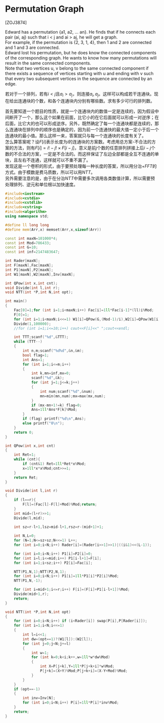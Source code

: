 # Permutation Graph
[ZOJ3874]

Edward has a permutation {a1, a2, … an}. He finds that if he connects each pair (ai, aj) such that i < j and ai > aj, he will get a graph.  
For example, if the permutation is {2, 3, 1, 4}, then 1 and 2 are connected and 1 and 3 are connected.  
Edward lost his permutation, but he does know the connected components of the corresponding graph. He wants to know how many permutations will result in the same connected components.  
Note that two vertices u, v belong to the same connected component if there exists a sequence of vertices starting with u and ending with v such that every two subsequent vertices in the sequence are connected by an edge.

若对于一个排列，若有$i<j$且$a _ i > a _ j$，则连接$a _ i,a _ j$。这样可以构成若干连通块。现在给出连通块的个数，和各个连通块内分别有哪些数。求有多少可行的排列数。

首先要知道一个题目的性质，就是一个连通块内的数值一定是连续的，因为假设中间断开了一个，那么这个如果在前面，比它小的在它后面就可以形成一对逆序；在后面，比它大的也可以形成逆序。另外，既然确定了每一个连通块都是连续的，那么连通块在排列中的顺序也是确定的，因为前一个连通快的最大值一定小于后一个连通块的最小值。那么这样一来，答案就只与每一个连通块的长度有关了。  
怎么算答案呢？设$F[i]$表示长度为$i$的连通块的方案数。考虑用总方案-不合法的方案的方法，则有$F[i]=i!-j! \times F[i-j]$，意义是前$j$个数的任意排列拼接上后$i-j$个数的不合法的方案，一定是不合法的。而这样保证了左边全部都是全互不连通的单块，且左右不连通，这样就可以不重不漏了。  
发现这是一个卷积的形式，由于要预处理每一种长度的答案，所以用分治+$FFT$的方式。由于模数是费马质数，所以可以用$NTT$。  
另外需要注意的是，由于在分治$NTT$中需要多次调用各类数值计算，所以需要预处理排列、逆元和单位根以加快速度。

```cpp
#include<iostream>
#include<cstdio>
#include<cstdlib>
#include<cstring>
#include<algorithm>
using namespace std;

#define ll long long
#define mem(Arr,x) memset(Arr,x,sizeof(Arr))

const int maxN=101000*4;
const int Mod=786433;
const int G=10;
const int inf=2147483647;

int Rader[maxN];
int F[maxN],Fac[maxN];
int P1[maxN],P2[maxN];
int W1[maxN],W2[maxN],Inv[maxN];

int QPow(int x,int cnt);
void Divide(int l,int r);
void NTT(int *P,int N,int opt);

int main()
{
	Fac[0]=1;for (int i=1;i<maxN;i++) Fac[i]=1ll*Fac[i-1]*(ll)i%Mod;
	F[0]=1;
	for (int i=1;i<maxN;i<<=1) W1[i]=QPow(G,(Mod-1)/i),W2[i]=QPow(W1[i],Mod-2),Inv[i]=QPow(i,Mod-2);
	Divide(1,100000);
	//for (int i=1;i<=10;i++) cout<<F[i]<<" ";cout<<endl;

	int TTT;scanf("%d",&TTT);
	while (TTT--)
	{
		int n,m;scanf("%d%d",&n,&m);
		bool flag=1;
		int Ans=1;
		for (int i=1;i<=m;i++)
		{
			int k,mn=inf,mx=0;
			scanf("%d",&k);
			for (int j=1;j<=k;j++)
			{
				int num;scanf("%d",&num);
				mn=min(mn,num);mx=max(mx,num);
			}
			if (mx-mn+1!=k) flag=0;
			Ans=1ll*Ans*F[k]%Mod;
		}
		if (flag) printf("%d\n",Ans);
		else printf("0\n");
	}
	return 0;
}

int QPow(int x,int cnt)
{
	int Ret=1;
	while (cnt){
		if (cnt&1) Ret=1ll*Ret*x%Mod;
		x=1ll*x*x%Mod;cnt>>=1;
	}
	return Ret;
}

void Divide(int l,int r)
{
	if (l==r){
		F[l]=(Fac[l]-F[l]+Mod)%Mod;return;
	}
	int mid=(l+r)>>1;
	Divide(l,mid);

	int sz=r-l+1,lsz=mid-l+1,rsz=r-(mid+1)+1;
	
	int N,L=0;
	for (N=1;N<=sz+sz;N<<=1) L++;
	for (int i=0;i<N;i++) Rader[i]=(Rader[i>>1]>>1)|((i&1)<<(L-1));

	for (int i=0;i<N;i++) P1[i]=P2[i]=0;
	for (int i=l;i<=mid;i++) P1[i-l+1]=F[i];
	for (int i=1;i<sz;i++) P2[i]=Fac[i];

	NTT(P1,N,1);NTT(P2,N,1);
	for (int i=0;i<N;i++) P1[i]=1ll*P1[i]*P2[i]%Mod;
	NTT(P1,N,-1);

	for (int i=mid+1;i<=r;i++) F[i]=(F[i]+P1[i-l+1])%Mod;
	Divide(mid+1,r);
	return;
}

void NTT(int *P,int N,int opt)
{
	for (int i=0;i<N;i++) if (i<Rader[i]) swap(P[i],P[Rader[i]]);
	for (int i=1;i<N;i<<=1)
	{
		int l=i<<1;
		int dw=(opt==1)?(W1[l]):(W2[l]);
		for (int j=0;j<N;j+=l)
		{
			int w=1;
			for (int k=0;k<i;k++,w=1ll*w*dw%Mod)
			{
				int X=P[j+k],Y=1ll*P[j+k+i]*w%Mod;
				P[j+k]=(X+Y)%Mod;P[j+k+i]=(X-Y+Mod)%Mod;
			}
		}
	}
	if (opt==-1)
	{
		int inv=Inv[N];
		for (int i=0;i<N;i++) P[i]=1ll*P[i]*inv%Mod;
	}
	return;
}
```

